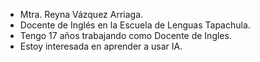 - Mtra. Reyna Vázquez Arriaga.
- Docente de Inglés en la Escuela de Lenguas Tapachula.
- Tengo 17 años trabajando como Docente de Ingles.
- Estoy interesada en aprender a usar IA.

<!---
ReyVA10/ReyVA10 is a ✨ special ✨ repository because its `README.md` (this file) appears on your GitHub profile.
You can click the Preview link to take a look at your changes.
--->
